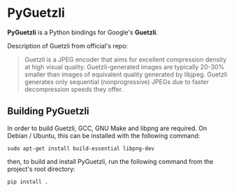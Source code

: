 # PyGuetzli

**PyGuetzli** is a Python bindings for Google's **Guetzli**.

Description of Guetzli from official's repo:

> Guetzli is a JPEG encoder that aims for excellent compression density at high
> visual quality. Guetzli-generated images are typically 20-30% smaller than
> images of equivalent quality generated by libjpeg. Guetzli generates only
> sequential (nonprogressive) JPEGs due to faster decompression speeds they
> offer.


## Building PyGuetzli

In order to build Guetzli, GCC, GNU Make and libpng are required. On Debian
/ Ubuntu, this can be installed with the following command:

    sudo apt-get install build-essential libpng-dev

then, to build and install PyGuetzli, run the following command from the
project's root directory:

    pip install .
